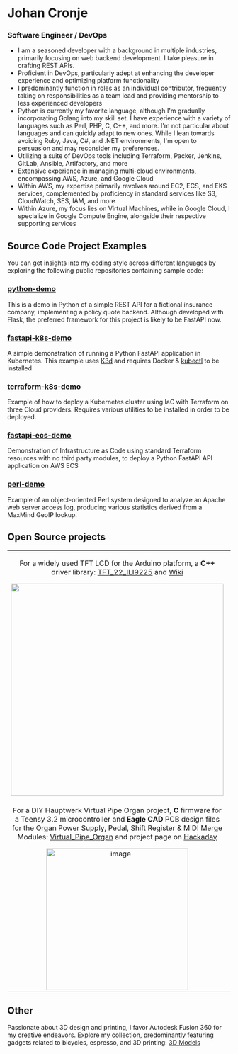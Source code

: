# Johan Cronje
### Software Engineer / DevOps
- I am a seasoned developer with a background in multiple industries, primarily focusing on web backend development. I take pleasure in crafting REST APIs.
- Proficient in DevOps, particularly adept at enhancing the developer experience and optimizing platform functionality
- I predominantly function in roles as an individual contributor, frequently taking on responsibilities as a team lead and providing mentorship to less experienced developers
- Python is currently my favorite language, although I'm gradually incorporating Golang into my skill set. I have experience with a variety of languages such as Perl, PHP, C, C++, and more. I'm not particular about languages and can quickly adapt to new ones. While I lean towards avoiding Ruby, Java, C#, and .NET environments, I'm open to persuasion and may reconsider my preferences.
- Utilizing a suite of DevOps tools including Terraform, Packer, Jenkins, GitLab, Ansible, Artifactory, and more
- Extensive experience in managing multi-cloud environments, encompassing AWS, Azure, and Google Cloud
- Within AWS, my expertise primarily revolves around EC2, ECS, and EKS services, complemented by proficiency in standard services like S3, CloudWatch, SES, IAM, and more
- Within Azure, my focus lies on Virtual Machines, while in Google Cloud, I specialize in Google Compute Engine, alongside their respective supporting services

## Source Code Project Examples
You can get insights into my coding style across different languages by exploring the following public repositories containing sample code:

### [python-demo](https://github.com/johan-cronje/python-demo)
This is a demo in Python of a simple REST API for a fictional insurance company, implementing a policy quote backend. Although developed with Flask, the preferred framework for this project is likely to be FastAPI now.

### [fastapi-k8s-demo](https://github.com/johan-cronje/fastapi-k8s-demo)
A simple demonstration of running a Python FastAPI application in Kubernetes. This example uses [K3d](https://k3d.io/) and requires Docker & [kubectl](https://kubernetes.io/docs/tasks/tools/#kubectl) to be installed

### [terraform-k8s-demo](https://github.com/johan-cronje/terraform-k8s-demo)
Example of how to deploy a Kubernetes cluster using IaC with Terraform on three Cloud providers. Requires various utilities to be installed in order to be deployed.

### [fastapi-ecs-demo](https://github.com/johan-cronje/fastapi-ecs-demo)
Demonstration of Infrastructure as Code using standard Terraform resources with no third party modules, to deploy a Python FastAPI API application on AWS ECS

### [perl-demo](https://github.com/johan-cronje/perl-demo)
Example of an object-oriented Perl system designed to analyze an Apache web server access log, producing various statistics derived from a MaxMind GeoIP lookup.

## Open Source projects

<table>
<tr>
    <td align="center"><p>For a widely used TFT LCD for the Arduino platform, a <b>C++</b> driver library: <a href="https://github.com/Nkawu/TFT_22_ILI9225">TFT_22_ILI9225</a> and <a href="https://github.com/Nkawu/TFT_22_ILI9225/wiki">Wiki</a></p> 
<img width="480" src="https://github.com/johan-cronje/.github/assets/1527620/a70b01bd-ee9c-449e-b50b-161f47ae2f52"></td>
    <td align="center"><p>For a BLE espresso scale, <b>MicroPython</b> firmware for an ESP32 microcontroller: <a href="https://github.com/Nkawu/coffee-scale-firmware">DIY Smart Coffee and Espresso Scale</a> and <a href="https://github.com/Nkawu/coffee-scale-firmware/wiki">Wiki</a></p> 
<img width="220" src="https://github.com/johan-cronje/.github/assets/1527620/f4206a3a-9b56-45b4-b94d-60b05e012fb7"></td>
</tr>
<tr>
    <td align="center"><p>For a DIY Hauptwerk Virtual Pipe Organ project, <b>C</b> firmware for a Teensy 3.2 microcontroller and <b>Eagle CAD</b> PCB design files for the Organ Power Supply, Pedal, Shift Register & MIDI Merge Modules: <a href="https://github.com/Nkawu/Virtual_Pipe_Organ">Virtual_Pipe_Organ</a> and project page on <a href="https://hackaday.io/project/19077-virtual-pipe-organ">Hackaday</a></p> 
<img width="320" alt="image" src="https://github.com/johan-cronje/.github/assets/1527620/2932ce15-43e9-4fe9-8b0f-2578861a90af"></td>
    <td align="center"><p>For the defunct <b>MakerBot Replicator 1</b> 3D printer, GitHub pages documentation : <a href="https://nkawu.github.io/makerbot_replicator_1_info/">makerbot_replicator_1_info</a></p> 
<img width="280" alt="image" src="https://github.com/johan-cronje/.github/assets/1527620/8489bd6b-7d01-484c-8c73-19258d3a481e"></td>
</tr>
</table>

## Other
Passionate about 3D design and printing, I favor Autodesk Fusion 360 for my creative endeavors. Explore my collection, predominantly featuring gadgets related to bicycles, espresso, and 3D printing: [3D Models](https://www.printables.com/@Simbungu/models)
